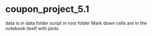 # coupon_project_5.1

data is in data folder
script in root folder
Mark down cells are in the notebook itself with plots
